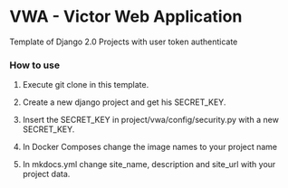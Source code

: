 # VWA - Victor Web Application

Template of Django 2.0 Projects with user token authenticate

### How to use

1. Execute git clone in this template.

2. Create a new django project and get his SECRET_KEY.

3. Insert the SECRET_KEY in project/vwa/config/security.py with a new SECRET_KEY.

4. In Docker Composes change the image names <project> to your project name

5. In mkdocs.yml change site_name, description and site_url with your project data.

